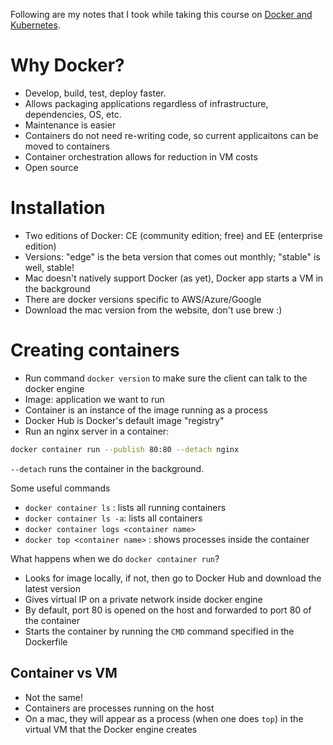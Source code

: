 Following are my notes that I took while taking this course on [Docker and Kubernetes](https://www.udemy.com/course/docker-mastery/). 

# Why Docker?

- Develop, build, test, deploy faster. 
- Allows packaging applications regardless of infrastructure, dependencies, OS, etc. 
- Maintenance is easier 
- Containers do not need re-writing code, so current applicaitons can be moved to containers 
- Container orchestration allows for reduction in VM costs 
- Open source 

# Installation 
- Two editions of Docker: CE (community edition; free) and EE (enterprise edition)
- Versions: "edge" is the beta version that comes out monthly; "stable" is well, stable!
- Mac doesn't natively support Docker (as yet), Docker app starts a VM in the background 
- There are docker versions specific to AWS/Azure/Google
- Download the mac version from the website, don't use brew :) 

# Creating containers 
- Run command `docker version` to make sure the client can talk to the docker engine 
- Image: application we want to run 
- Container is an instance of the image running as a process 
- Docker Hub is Docker's default image "registry"
- Run an nginx server in a container: 
```bash
docker container run --publish 80:80 --detach nginx
```
`--detach` runs the container in the background. 

Some useful commands 
- `docker container ls` : lists all running containers 
- `docker container ls -a`: lists all containers 
- `docker container logs <container name>`
- `docker top <container name>` : shows processes inside the container 

What happens when we do `docker container run`?
- Looks for image locally, if not, then go to Docker Hub and download the latest version
- Gives virtual IP on a private network inside docker engine
- By default, port 80 is opened on the host and forwarded to port 80 of the container 
- Starts the container by running the `CMD` command specified in the Dockerfile

## Container vs VM
- Not the same! 
- Containers are processes running on the host
- On a mac, they will appear as a process (when one does `top`) in the virtual VM that the Docker engine creates 
